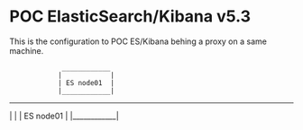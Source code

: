 # POC ElasticSearch/Kibana v5.3


This is the configuration to POC ES/Kibana behing a proxy on a same machine.






                 ____________            
                |            | 
                | ES node01  |
                |____________|





 ____________            
|            | 
| ES node01  |
|____________|












